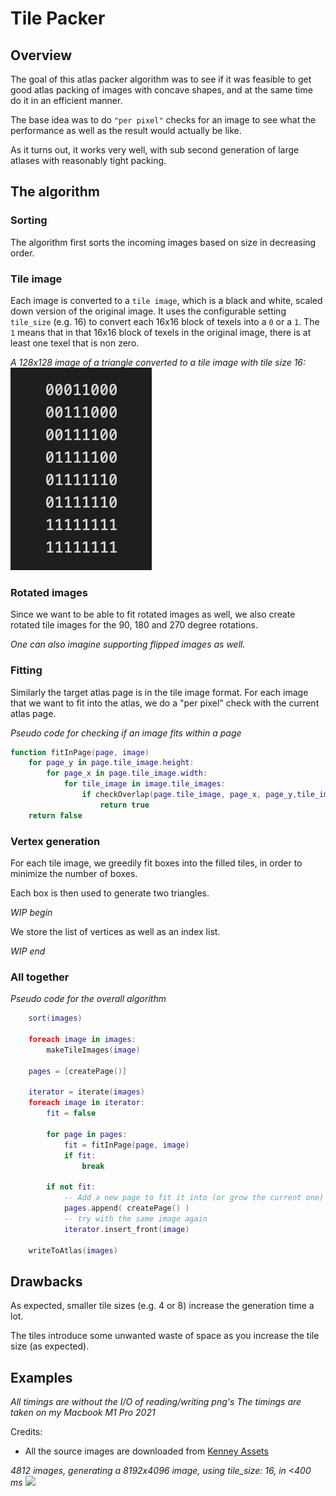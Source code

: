 # Tile Packer

## Overview

The goal of this atlas packer algorithm was to see if it was feasible to get good atlas packing of images with concave shapes, and at the same time do it in an efficient manner.

The base idea was to do `"per pixel"` checks for an image to see what the performance as well as the result would actually be like.

As it turns out, it works very well, with sub second generation of large atlases with reasonably tight packing.

## The algorithm

### Sorting

The algorithm first sorts the incoming images based on size in decreasing order.

### Tile image

Each image is converted to a `tile image`, which is a black and white, scaled down version of the original image.
It uses the configurable setting `tile_size` (e.g. 16) to convert each 16x16 block of texels into a `0` or a `1`. The `1` means that in that 16x16 block of texels in the original image, there is at least one texel that is non zero.

_A 128x128 image of a triangle converted to a tile image with tile size 16:_
<br>
![](./images/tileimage_tri.png)

### Rotated images

Since we want to be able to fit rotated images as well, we also create rotated tile images for the 90, 180 and 270 degree rotations.

_One can also imagine supporting flipped images as well._

### Fitting

Similarly the target atlas page is in the tile image format.
For each image that we want to fit into the atlas, we do a "per pixel" check with the current atlas page.

_Pseudo code for checking if an image fits within a page_
```lua
function fitInPage(page, image)
    for page_y in page.tile_image.height:
        for page_x in page.tile_image.width:
            for tile_image in image.tile_images:
                if checkOverlap(page.tile_image, page_x, page_y,tile_image)
                    return true
    return false
```

### Vertex generation

For each tile image, we greedily fit boxes into the filled tiles, in order to minimize the number of boxes.

Each box is then used to generate two triangles.

_WIP begin_

We store the list of vertices as well as an index list.

_WIP end_
### All together

_Pseudo code for the overall algorithm_
```lua
    sort(images)

    foreach image in images:
        makeTileImages(image)

    pages = [createPage()]

    iterator = iterate(images)
    foreach image in iterator:
        fit = false

        for page in pages:
            fit = fitInPage(page, image)
            if fit:
                break

        if not fit:
            -- Add a new page to fit it into (or grow the current one)
            pages.append( createPage() )
            -- try with the same image again
            iterator.insert_front(image)

    writeToAtlas(images)
```

## Drawbacks

As expected, smaller tile sizes (e.g. 4 or 8) increase the generation time a lot.

The tiles introduce some unwanted waste of space as you increase the tile size (as expected).

## Examples

_All timings are without the I/O of reading/writing png's_
_The timings are taken on my Macbook M1 Pro 2021_

Credits:
* All the source images are downloaded from [Kenney Assets](https://www.kenney.nl/assets?q=2d)

_4812 images, generating a 8192x4096 image, using tile_size: 16, in <400 ms_
![](./images/example_8k.png)